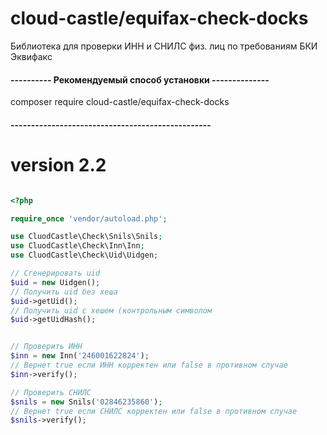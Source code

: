 # cloud-castle/equifax-check-docks

Библиотека для проверки ИНН и СНИЛС физ. лиц по требованиям БКИ Эквифакс

#### ---------- Рекомендуемый способ установки --------------

composer require cloud-castle/equifax-check-docks

#### -------------------------------------------------

# version 2.2

```php

<?php

require_once 'vendor/autoload.php';

use CluodCastle\Check\Snils\Snils;
use CluodCastle\Check\Inn\Inn;
use CluodCastle\Check\Uid\Uidgen;

// Сгенерировать uid
$uid = new Uidgen();
// Получить uid без хеша
$uid->getUid();
// Получить uid с хешем (контрольным символом
$uid->getUidHash();


// Проверить ИНН
$inn = new Inn('246001622824');
// Вернет true если ИНН корректен или false в противном случае
$inn->verify();

// Проверить СНИЛС
$snils = new Snils('02846235860');
// Вернет true если СНИЛС корректен или false в противном случае
$snils->verify();

```

